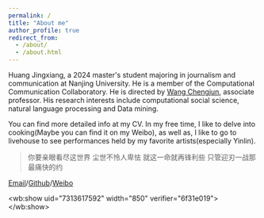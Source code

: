 ```yaml
---
permalink: /
title: "About me"
author_profile: true
redirect_from: 
  - /about/
  - /about.html
---
```

Huang Jingxiang, a 2024 master's student majoring in journalism and communication at Nanjing University. He is a member of the Computational Communication Collaboratory. He is directed by [Wang Chengjun](https://Chengjun.github.io/), associate professor. His research interests include computational social science, natural language processing and Data mining.

You can find more detailed info at my CV. In my free time, I like to delve into cooking(Maybe you can find it on my Weibo), as well as, I like to go to livehouse to see performances held by my favorite artists(especially Yinlin).
>  你要亲眼看尽这世界 尘世不怜人卑怯 就这一命就再锋利些 只管迎刃一战那最痛快的约

[Email](raconz1211@gmail.com)/[Github](https://github.com/Huang-Jingxiang)/[Weibo](https://weibo.com/u/7313617592)

<script src="//tjs.sjs.sinajs.cn/open/api/js/wb.js" type="text/javascript" charset="utf-8" height="1200" ></script>
<wb:show uid="7313617592" width="850" verifier="6f31e019"></wb:show>
